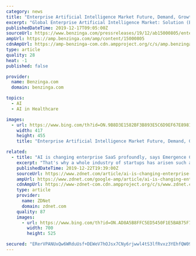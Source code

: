 ```yaml
---
category: news
title: "Enterprise Artificial Intelligence Market Future, Demand, Growth Forecast, Emerging Audience, Segments, Sales, Profits and Statistics"
excerpt: "Global Enterprise Artificial Intelligence Market: Solution (Business Intelligence, Customer Management, Sales & Marketing), Service (Professional, Managed), Deployment, Industry Vertical (Retail, Healthcare, Automotive, Aerospace) – Forecast till 2023 The rate of changes in the industrial technology is largely driven by the inception of ..."
publishedDateTime: 2019-12-17T09:05:00Z
sourceUrl: https://www.benzinga.com/pressreleases/19/12/ab15000805/enterprise-artificial-intelligence-market-future-demand-growth-forecast-emerging-audience-segment
ampUrl: https://amp.benzinga.com/amp/content/15000805
cdnAmpUrl: https://amp-benzinga-com.cdn.ampproject.org/c/s/amp.benzinga.com/amp/content/15000805
type: article
quality: 28
heat: -1
published: false

provider:
  name: Benzinga.com
  domain: benzinga.com

topics:
  - AI
  - AI in Healthcare

images:
  - url: https://www.bing.com/th?id=ON.9B8D3E1582BF3B893E5C6D9EF67E8981
    width: 417
    height: 455
    title: "Enterprise Artificial Intelligence Market Future, Demand, Growth Forecast, Emerging Audience, Segments, Sales, Profits and Statistics"

related:
  - title: "AI is changing enterprise SaaS profoundly, says Emergence Capital"
    excerpt: "That's why a whole industry of startups has arisen such as People.ai to automate tasks like filling out forms in Salesforce. Thus, the great challenge of enterprise software is engagement, how to get people to use it. Is it possible that some kind of artificial intelligence code, by giving constant feedback on signals in data, can solve that ..."
    publishedDateTime: 2019-12-22T19:39:00Z
    sourceUrl: https://www.zdnet.com/article/ai-is-changing-enterprise-saas-profoundly-says-emergence-capital/
    ampUrl: https://www.zdnet.com/google-amp/article/ai-is-changing-enterprise-saas-profoundly-says-emergence-capital/
    cdnAmpUrl: https://www-zdnet-com.cdn.ampproject.org/c/s/www.zdnet.com/google-amp/article/ai-is-changing-enterprise-saas-profoundly-says-emergence-capital/
    type: article
    provider:
      name: ZDNet
      domain: zdnet.com
    quality: 87
    images:
      - url: https://www.bing.com/th?id=ON.AD8A5B8FFC5ED5450F1E5BAB75F7EFE4
        width: 700
        height: 525

secured: "ERerVPANUxQw6WRduUsf+DEWeV7hOJsx7CNy6rjwwl4tS3lfRvxz3YEhfQW09Vh+rBUP+O4WLgr7mNxxyz7VJ8bIhnGXL4fA33GrT04M7K7PfLHUlPdfB7EQOIbzI6T7qmeJfyEacrP5S4OymmSQ2xvE8LSSi0xfYehbuM4LnE1SUDBxhG3Tl8nY4CEYAjt5Lj5Jo0aUWvdfX0RTmfTs2B5EoJaBSkuXviWznVSub2/R9MGDuGb5yDO9AkqDPvOVdg8j1y+n6pOqAh+L6Rpwtg==;ULaZnEu6DDCXo2NtLbE7hw=="
---
```


